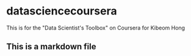 # datasciencecoursera
This is for the "Data Scientist's Toolbox" on Coursera for Kibeom Hong
## This is a markdown file
